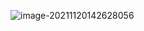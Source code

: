 ![image-20211120142628056](C:\Users\明日香\AppData\Roaming\Typora\typora-user-images\image-20211120142628056.png)